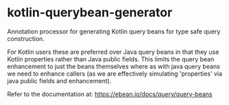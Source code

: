 # kotlin-querybean-generator
Annotation processor for generating Kotlin query beans for type safe query construction.

For Kotlin users these are preferred over Java query beans in that they use Kotlin properties 
rather than Java public fields. This limits the query bean enhancement to just the beans themselves
where as with java query beans we need to enhance callers (as we are effectively simulating 'properties'
via java public fields and enhancement).

Refer to the documentation at: https://ebean.io/docs/query/query-beans
